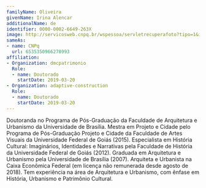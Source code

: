 ```yaml
---
familyName: Oliveira
givenName: Irina Alencar
additionalName: de
identifier: 0000-0002-6649-263X
image: http://servicosweb.cnpq.br/wspessoa/servletrecuperafoto?tipo=1&id=K4840411Y6
sameAs:
- name: CNPq
  url: 6535350966278993
affiliation:
- Organization: dmcpatrimonio
  Role:
  - name: Doutorado
    startDate: 2019-03-20
- Organization: adaptive-construction
  Role:
  - name: Doutorado
    startDate: 2019-03-20
---
```


Doutoranda no Programa de Pós-Graduação da Faculdade de Arquitetura e
Urbanismo da Universidade de Brasília. Mestra em Projeto e Cidade pelo
Programa de Pós-Graduação Projeto e Cidade da Faculdade de Artes Visuais
da Universidade Federal de Goiás (2015). Especialista em História
Cultural: Imaginários, Identidades e Narrativas pela Faculdade de
História da Universidade Federal de Goiás (2012). Graduada em
Arquitetura e Urbanismo pela Universidade de Brasília (2007). Arquiteta
e Urbanista na Caixa Econômica Federal (em licença não remunerada desde
agosto de 2018). Tem experiência na área de Arquitetura e Urbanismo, com
ênfase em História, Urbanismo e Patrimônio Cultural. 

